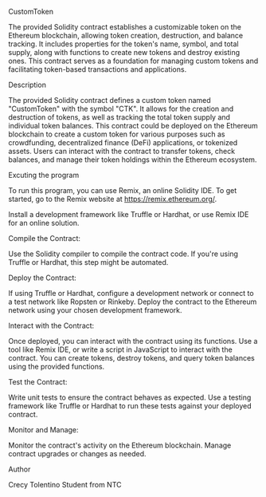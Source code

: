 CustomToken

The provided Solidity contract establishes a customizable token on the Ethereum blockchain, allowing token creation, destruction, and balance tracking. It includes properties for the token's name, symbol, and total supply, along with functions to create new tokens and destroy existing ones. This contract serves as a foundation for managing custom tokens and facilitating token-based transactions and applications.

Description

The provided Solidity contract defines a custom token named "CustomToken" with the symbol "CTK". It allows for the creation and destruction of tokens, as well as tracking the total token supply and individual token balances. This contract could be deployed on the Ethereum blockchain to create a custom token for various purposes such as crowdfunding, decentralized finance (DeFi) applications, or tokenized assets. Users can interact with the contract to transfer tokens, check balances, and manage their token holdings within the Ethereum ecosystem.

Excuting the program

To run this program, you can use Remix, an online Solidity IDE. To get started, go to the Remix website at https://remix.ethereum.org/.

Install a development framework like Truffle or Hardhat, or use Remix IDE for an online solution.

Compile the Contract:

Use the Solidity compiler to compile the contract code. If you're using Truffle or Hardhat, this step might be automated.

Deploy the Contract:

If using Truffle or Hardhat, configure a development network or connect to a test network like Ropsten or Rinkeby.
Deploy the contract to the Ethereum network using your chosen development framework.

Interact with the Contract:

Once deployed, you can interact with the contract using its functions.
Use a tool like Remix IDE, or write a script in JavaScript to interact with the contract.
You can create tokens, destroy tokens, and query token balances using the provided functions.

Test the Contract:

Write unit tests to ensure the contract behaves as expected.
Use a testing framework like Truffle or Hardhat to run these tests against your deployed contract.

Monitor and Manage:

Monitor the contract's activity on the Ethereum blockchain.
Manage contract upgrades or changes as needed.

Author

Crecy Tolentino Student from NTC 

